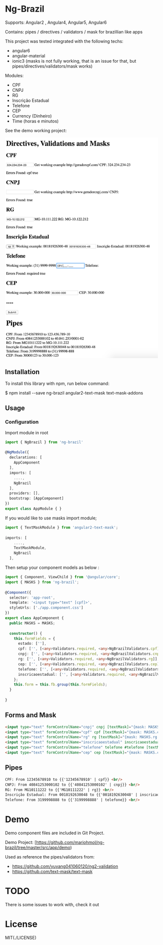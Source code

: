 # Ng-Brazil

Supports: Angular2 , Angular4, Angular5, Angular6

Contains: pipes / directives / validators / mask for brazillian like apps

This project was tested integrated with the following techs:

* angular6
* angular-material
* ionic3 (masks is not fully working, that is an issue for that, but pipes/directives/validators/mask works)

Modules:

* CPF 
* CNPJ
* RG
* Inscrição Estadual
* Telefone
* CEP
* Currency (Dinheiro)
* Time (horas e minutos)

See the demo working project:


![Demo Image](/src/assets/print.png)


## Installation

To install this library with npm, run below command:

$ npm install --save ng-brazil angular2-text-mask text-mask-addons

 
## Usage

### Configuration

Import module in root

```ts
import { NgBrazil } from 'ng-brazil' 

@NgModule({
  declarations: [
    AppComponent
  ],
  imports: [
    ....,
    NgBrazil
  ],
  providers: [],
  bootstrap: [AppComponent]
})
export class AppModule { }
```

If you would like to use masks import module;

```ts
import { TextMaskModule } from 'angular2-text-mask';

imports: [
    ....,
    TextMaskModule,
    NgBrazil
  ], 
```


Then setup your component models as below :

```ts
import { Component, ViewChild } from '@angular/core';
import { MASKS } from 'ng-brazil';

@Component({
  selector: 'app-root',
  template: '<input type="text" [cpf]>',
  styleUrls: ['./app.component.css']
})
export class AppComponent {
  public MASKS = MASKS;
  
  constructor() { 
    this.formFields = {
      estado: [''],
      cpf: ['', [<any>Validators.required, <any>NgBrazilValidators.cpf]],
      cnpj: ['', [<any>Validators.required, <any>NgBrazilValidators.cnpj]],
      rg: ['', [<any>Validators.required, <any>NgBrazilValidators.rg]],
      cep: ['', [<any>Validators.required, <any>NgBrazilValidators.cep]],
      telefone: ['', [<any>Validators.required, <any>NgBrazilValidators.telefone]],
      inscricaoestadual: ['', [<any>Validators.required, <any>NgBrazilValidators.inscricaoestadual(this.estado)]]
    };
    this.form = this.fb.group(this.formFields);
  }

}
```

## Forms and Mask

```html
<input type="text" formControlName="cnpj" cnpj [textMask]="{mask: MASKS.cnpj.textMask}">
<input type="text" formControlName="cpf" cpf [textMask]="{mask: MASKS.cpf.textMask}">
<input type="text" formControlName="rg" rg [textMask]="{mask: MASKS.rg.textMask}"> 
<input type="text" formControlName="inscricaoestadual" inscricaoestadual="mg" [textMask]="{mask: MASKS.inscricaoestadual[estado].textMask}">
<input type="text" formControlName="telefone" telefone #telefone [textMask]="{mask: MASKS.telefone.textMaskFunction(telefone.value)}">
<input type="text" formControlName="cep" cep [textMask]="{mask: MASKS.cep.textMask}">
```
## Pipes

```html
CPF: From 12345678910 to {{'12345678910' | cpf}} <br/>
CNPJ: From 40841253000102 to {{'40841253000102' | cnpj}} <br/>
RG: From MG10111222 to {{'MG10111222' | rg}} <br/>
Inscrição Estadual: From 0018192630048 to {{'0018192630048' | inscricaoestadual: 'mg'}} <br/>
Telefone: From 3199998888 to {{'3199998888' | telefone}} <br/>
```

# Demo
Demo component files are included in Git Project.

Demo Project:
[https://github.com/mariohmol/ng-brazil/tree/master/src/app/demo)

Used as reference the pipes/validators from:

* https://github.com/yuyang041060120/ng2-validation
* https://github.com/text-mask/text-mask


# TODO

There is some issues to work with, check it out

# License
MIT(./LICENSE)
